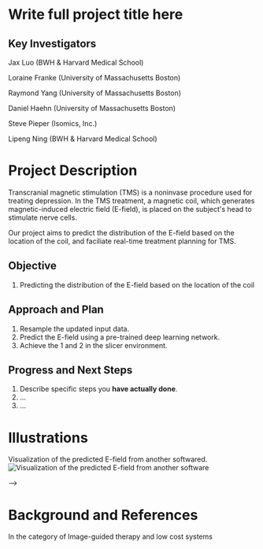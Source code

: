 # Write full project title here

## Key Investigators

Jax Luo (BWH & Harvard Medical School)

Loraine Franke (University of Massachusetts Boston)

Raymond Yang (University of Massachusetts Boston)

Daniel Haehn (University of Massachusetts Boston)

Steve Pieper (Isomics, Inc.)

Lipeng Ning (BWH & Harvard Medical School)


# Project Description

Transcranial magnetic stimulation (TMS) is a noninvase procedure used for treating depression. In the TMS treatment, a magnetic coil, which generates magnetic-induced electric field (E-field), is placed on the subject's head to stimulate nerve cells. 

Our project aims to predict the distribution of the E-field based on the location of the coil, and faciliate real-time treatment planning for TMS. 


## Objective

<!-- Describe here WHAT you would like to achieve (what you will have as end result). -->

1. Predicting the distribution of the E-field based on the location of the coil



## Approach and Plan

<!-- Describe here HOW you would like to achieve the objectives stated above. -->

1. Resample the updated input data.
2. Predict the E-field using a pre-trained deep learning network.
3. Achieve the 1 and 2 in the slicer environment.

## Progress and Next Steps

<!-- Update this section as you make progress, describing of what you have ACTUALLY DONE. If there are specific steps that you could not complete then you can describe them here, too. -->

1. Describe specific steps you **have actually done**.
1. ...
1. ...

# Illustrations

Visualization of the predicted E-field from another softwared.
![Visualization of the predicted E-field from another software](https://github.com/NA-MIC/ProjectWeek/blob/master/PW37_2022_Virtual/Projects/SlicerTMS/tmsonbrain.png)

-->

# Background and References
In the category of Image-guided therapy and low cost systems
